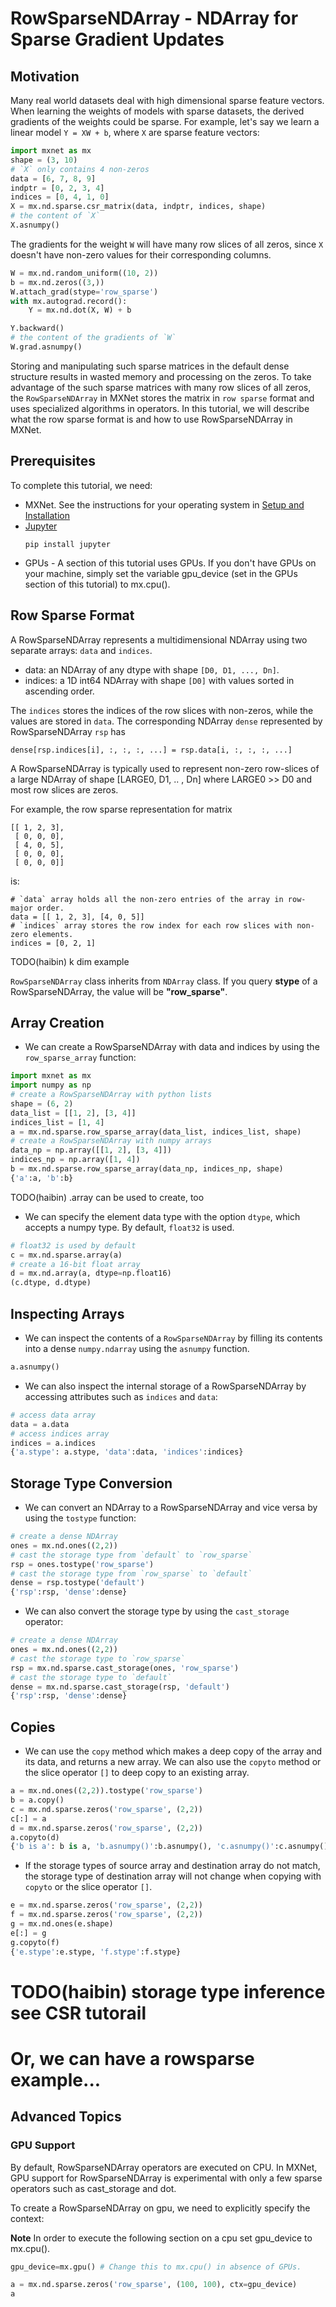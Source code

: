 # RowSparseNDArray - NDArray for Sparse Gradient Updates

## Motivation

Many real world datasets deal with high dimensional sparse feature vectors. When learning
the weights of models with sparse datasets, the derived gradients of the weights could be sparse.
For example, let's say we learn a linear model ``Y = XW + b``, where ``X`` are sparse feature vectors:

```python
import mxnet as mx
shape = (3, 10)
# `X` only contains 4 non-zeros
data = [6, 7, 8, 9]
indptr = [0, 2, 3, 4]
indices = [0, 4, 1, 0]
X = mx.nd.sparse.csr_matrix(data, indptr, indices, shape)
# the content of `X`
X.asnumpy()
```

The gradients for the weight ``W`` will have many row slices of all zeros, since ``X`` doesn't have non-zero values for
their corresponding columns.

```python
W = mx.nd.random_uniform((10, 2))
b = mx.nd.zeros((3,))
W.attach_grad(stype='row_sparse')
with mx.autograd.record():
    Y = mx.nd.dot(X, W) + b

Y.backward()
# the content of the gradients of `W`
W.grad.asnumpy()
```

Storing and manipulating such sparse matrices in the default dense structure results
in wasted memory and processing on the zeros.
To take advantage of the such sparse matrices with many row slices of all zeros, the ``RowSparseNDArray`` in MXNet
stores the matrix in ``row sparse`` format and uses specialized algorithms in operators. In this tutorial, we will
describe what the row sparse format is and how to use RowSparseNDArray in MXNet.

## Prerequisites

To complete this tutorial, we need:

- MXNet. See the instructions for your operating system in [Setup and Installation](http://mxnet.io/get_started/install.html)
- [Jupyter](http://jupyter.org/)
    ```
    pip install jupyter
    ```
- GPUs - A section of this tutorial uses GPUs. If you don't have GPUs on your
machine, simply set the variable gpu_device (set in the GPUs section of this
tutorial) to mx.cpu().

## Row Sparse Format

A RowSparseNDArray represents a multidimensional NDArray using two separate arrays:
`data` and `indices`.

- data: an NDArray of any dtype with shape `[D0, D1, ..., Dn]`.
- indices: a 1D int64 NDArray with shape `[D0]` with values sorted in ascending order.

The `indices` stores the indices of the row slices with non-zeros,
while the values are stored in `data`. The corresponding NDArray ``dense``
represented by RowSparseNDArray ``rsp`` has

``dense[rsp.indices[i], :, :, :, ...] = rsp.data[i, :, :, :, ...]``

A RowSparseNDArray is typically used to represent non-zero row-slices of a large NDArray
of shape [LARGE0, D1, .. , Dn] where LARGE0 >> D0 and most row slices are zeros.

For example, the row sparse representation for matrix
```
[[ 1, 2, 3],
 [ 0, 0, 0],
 [ 4, 0, 5],
 [ 0, 0, 0],
 [ 0, 0, 0]]
```
is:
```
# `data` array holds all the non-zero entries of the array in row-major order.
data = [[ 1, 2, 3], [4, 0, 5]]
# `indices` array stores the row index for each row slices with non-zero elements.
indices = [0, 2, 1]
```

TODO(haibin) k dim example

``RowSparseNDArray`` class inherits from ``NDArray`` class. If you query **stype** of a RowSparseNDArray,
the value will be **"row_sparse"**.

## Array Creation

* We can create a RowSparseNDArray with data and indices by using the `row_sparse_array` function:

```python
import mxnet as mx
import numpy as np
# create a RowSparseNDArray with python lists
shape = (6, 2)
data_list = [[1, 2], [3, 4]]
indices_list = [1, 4]
a = mx.nd.sparse.row_sparse_array(data_list, indices_list, shape)
# create a RowSparseNDArray with numpy arrays
data_np = np.array([[1, 2], [3, 4]])
indices_np = np.array([1, 4])
b = mx.nd.sparse.row_sparse_array(data_np, indices_np, shape)
{'a':a, 'b':b}
```

TODO(haibin) .array can be used to create, too

* We can specify the element data type with the option `dtype`, which accepts a numpy
type. By default, `float32` is used.

```python
# float32 is used by default
c = mx.nd.sparse.array(a)
# create a 16-bit float array
d = mx.nd.array(a, dtype=np.float16)
(c.dtype, d.dtype)
```

## Inspecting Arrays

* We can inspect the contents of a `RowSparseNDArray` by filling
its contents into a dense `numpy.ndarray` using the `asnumpy` function.

```python
a.asnumpy()
```

* We can also inspect the internal storage of a RowSparseNDArray by accessing attributes such as `indices` and `data`:

```python
# access data array
data = a.data
# access indices array
indices = a.indices
{'a.stype': a.stype, 'data':data, 'indices':indices}
```

## Storage Type Conversion

* We can convert an NDArray to a RowSparseNDArray and vice versa by using the ``tostype`` function:

```python
# create a dense NDArray
ones = mx.nd.ones((2,2))
# cast the storage type from `default` to `row_sparse`
rsp = ones.tostype('row_sparse')
# cast the storage type from `row_sparse` to `default`
dense = rsp.tostype('default')
{'rsp':rsp, 'dense':dense}
```

* We can also convert the storage type by using the ``cast_storage`` operator:

```python
# create a dense NDArray
ones = mx.nd.ones((2,2))
# cast the storage type to `row_sparse`
rsp = mx.nd.sparse.cast_storage(ones, 'row_sparse')
# cast the storage type to `default`
dense = mx.nd.sparse.cast_storage(rsp, 'default')
{'rsp':rsp, 'dense':dense}
```

## Copies

* We can use the `copy` method which makes a deep copy of the array and its data, and returns a new array.
We can also use the `copyto` method or the slice operator `[]` to deep copy to an existing array.

```python
a = mx.nd.ones((2,2)).tostype('row_sparse')
b = a.copy()
c = mx.nd.sparse.zeros('row_sparse', (2,2))
c[:] = a
d = mx.nd.sparse.zeros('row_sparse', (2,2))
a.copyto(d)
{'b is a': b is a, 'b.asnumpy()':b.asnumpy(), 'c.asnumpy()':c.asnumpy(), 'd.asnumpy()':d.asnumpy()}
```

* If the storage types of source array and destination array do not match,
the storage type of destination array will not change when copying with `copyto` or
the slice operator `[]`.

```python
e = mx.nd.sparse.zeros('row_sparse', (2,2))
f = mx.nd.sparse.zeros('row_sparse', (2,2))
g = mx.nd.ones(e.shape)
e[:] = g
g.copyto(f)
{'e.stype':e.stype, 'f.stype':f.stype}
```

# TODO(haibin) storage type inference see CSR tutorail
# Or, we can have a rowsparse example...


## Advanced Topics

### GPU Support

By default, RowSparseNDArray operators are executed on CPU. In MXNet, GPU support for RowSparseNDArray is experimental
with only a few sparse operators such as cast_storage and dot.

To create a RowSparseNDArray on gpu, we need to explicitly specify the context:

**Note** In order to execute the following section on a cpu set gpu_device to mx.cpu().
```python
gpu_device=mx.gpu() # Change this to mx.cpu() in absence of GPUs.

a = mx.nd.sparse.zeros('row_sparse', (100, 100), ctx=gpu_device)
a
```

<!-- INSERT SOURCE DOWNLOAD BUTTONS -->
